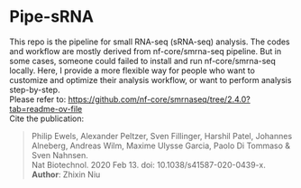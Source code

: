 # Pipe-sRNA

This repo is the pipeline for small RNA-seq (sRNA-seq) analysis. The codes and workflow are mostly derived from nf-core/smrna-seq pipeline. But in some cases, someone could failed to install and run nf-core/smrna-seq locally. Here, I provide a more flexible way for people who want to customize and optimize their analysis workflow, or want to perform analysis step-by-step.\
Please refer to: <https://github.com/nf-core/smrnaseq/tree/2.4.0?tab=readme-ov-file>\
Cite the publication:  
> Philip Ewels, Alexander Peltzer, Sven Fillinger, Harshil Patel, Johannes Alneberg, Andreas Wilm, Maxime Ulysse Garcia, Paolo Di Tommaso & Sven Nahnsen.\
> Nat Biotechnol. 2020 Feb 13. doi: 10.1038/s41587-020-0439-x.\
**Author**: Zhixin Niu

